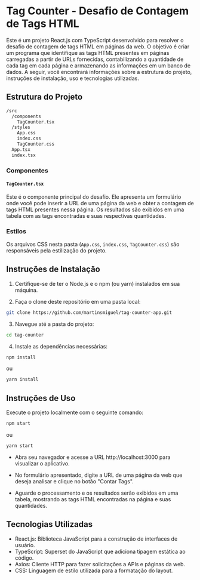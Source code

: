 # Tag Counter - Desafio de Contagem de Tags HTML

Este é um projeto React.js com TypeScript desenvolvido para resolver o desafio de contagem de tags HTML em páginas da web. O objetivo é criar um programa que identifique as tags HTML presentes em páginas carregadas a partir de URLs fornecidas, contabilizando a quantidade de cada tag em cada página e armazenando as informações em um banco de dados. A seguir, você encontrará informações sobre a estrutura do projeto, instruções de instalação, uso e tecnologias utilizadas.

## Estrutura do Projeto


```bash
/src
  /components
    TagCounter.tsx
  /styles
    App.css
    index.css
    TagCounter.css
  App.tsx
  index.tsx
```

### Componentes

#### `TagCounter.tsx`

Este é o componente principal do desafio. Ele apresenta um formulário onde você pode inserir a URL de uma página da web e obter a contagem de tags HTML presentes nessa página. Os resultados são exibidos em uma tabela com as tags encontradas e suas respectivas quantidades.

### Estilos

Os arquivos CSS nesta pasta (`App.css`, `index.css`, `TagCounter.css`) são responsáveis pela estilização do projeto.

## Instruções de Instalação

1. Certifique-se de ter o Node.js e o npm (ou yarn) instalados em sua máquina.

2. Faça o clone deste repositório em uma pasta local:

```bash
git clone https://github.com/martinsmiguel/tag-counter-app.git
```

3. Navegue até a pasta do projeto:
```bash
cd tag-counter
```

4. Instale as dependências necessárias:
```bash
npm install
```
ou

```bash
yarn install
```

## Instruções de Uso

Execute o projeto localmente com o seguinte comando:

```bash
npm start
```
ou

```bash
yarn start
```
- Abra seu navegador e acesse a URL http://localhost:3000 para visualizar o aplicativo.

- No formulário apresentado, digite a URL de uma página da web que deseja analisar e clique no botão "Contar Tags".

- Aguarde o processamento e os resultados serão exibidos em uma tabela, mostrando as tags HTML encontradas na página e suas quantidades.

## Tecnologias Utilizadas

- React.js: Biblioteca JavaScript para a construção de interfaces de usuário.
- TypeScript: Superset do JavaScript que adiciona tipagem estática ao código.
- Axios: Cliente HTTP para fazer solicitações a APIs e páginas da web.
- CSS: Linguagem de estilo utilizada para a formatação do layout.